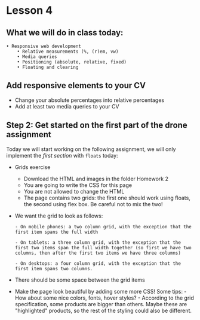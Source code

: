 # Lesson 4

## What we will do in class today:
```
• Responsive web development
    • Relative measurements (%, (r)em, vw)
    • Media queries
    • Positioning (absolute, relative, fixed)
    • Floating and clearing
```

## Add responsive elements to your CV
- Change your absolute percentages into relative percentages
- Add at least two media queries to your CV

## Step 2: Get started on the first part of the drone assignment
Today we will start working on the following assignment, we will only implement the *first section* with `floats` today: 
- Grids exercise
    - Download the HTML and images in the folder Homework 2
    - You are going to write the CSS for this page
    - You are not allowed to change the HTML
    - The page contains two grids: the first one should work using floats, the second using flex box. Be careful not to mix the two!
- We want the grid to look as follows:

      - On mobile phones: a two column grid, with the exception that the first item spans the full width
      
      - On tablets: a three column grid, with the exception that the first two items span the full width together (so first we have two columns, then after the first two items we have three columns)
      
      - On desktops: a four column grid, with the exception that the first item spans two columns.
      
- There should be some space between the grid items
- Make the page look beautiful by adding some more CSS! Some tips:
      - How about some nice colors, fonts, hover styles?
      - According to the grid specification, some products are bigger than others. Maybe these are "highlighted" products, so the rest of the styling could also be different.



